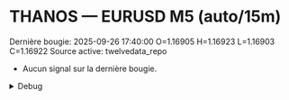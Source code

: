 # THANOS — EURUSD M5 (auto/15m)
Dernière bougie: 2025-09-26 17:40:00  O=1.16905  H=1.16923  L=1.16903  C=1.16922
Source active: twelvedata_repo

- Aucun signal sur la dernière bougie.

<details><summary>Debug</summary>

- TD_API_KEY manquant.

</details>